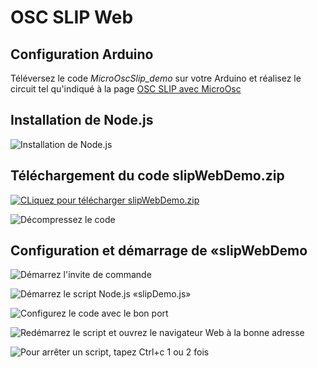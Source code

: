 # OSC SLIP Web

## Configuration Arduino

Téléversez <!-- uniformiser avec er-->le code *MicroOscSlip_demo* sur votre Arduino et réalisez le circuit tel qu'indiqué à la page [OSC SLIP avec MicroOsc](../osc_slip/osc_slip.md)

## Installation de Node.js

![Installation de Node.js](./installation_nodejs.png)

## Téléchargement du code slipWebDemo.zip

[![CLiquez pour télécharger slipWebDemo.zip](./telecharger_slipWebDemo.png)](./slipWebDemo.zip) <!-- uniformiser avec er-->

![Décompressez le code](./extraire_slipWebDemo.png) <!-- uniformiser avec er-->

## Configuration et démarrage de «slipWebDemo

![Démarrez l'invite de commande](./Diapositive1.SVG)

![Démarrez le script Node.js «slipDemo.js»](./Diapositive2.SVG)

![Configurez le code avec le bon port](./Diapositive4.SVG)

![Redémarrez le script et ouvrez le navigateur Web à la bonne adresse](./Diapositive5.SVG)

![Pour arrêter un script, tapez Ctrl+c 1 ou 2  fois](./Diapositive3.SVG)
